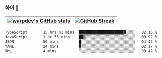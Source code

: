 
### 하이 👋
[![warpdev's GitHub stats](https://github-readme-stats.vercel.app/api?username=warpdev&show_icons=true&theme=vue-dark)](#) |[![GitHub Streak](https://github-readme-streak-stats.herokuapp.com/?user=warpdev&theme=dark)](#)
--- | --- |
<!--START_SECTION:waka-->

```txt
TypeScript       15 hrs 41 mins  ████████████████████▓░░░░   82.15 %
JavaScript       1 hr 53 mins    ██▒░░░░░░░░░░░░░░░░░░░░░░   09.92 %
JSON             50 mins         █░░░░░░░░░░░░░░░░░░░░░░░░   04.42 %
YAML             24 mins         ▓░░░░░░░░░░░░░░░░░░░░░░░░   02.17 %
XML              4 mins          ░░░░░░░░░░░░░░░░░░░░░░░░░   00.42 %
```

<!--END_SECTION:waka-->

<!--
**warpdev/warpdev** is a ✨ _special_ ✨ repository because its `README.md` (this file) appears on your GitHub profile.

Here are some ideas to get you started:

- 🔭 I’m currently working on ...
- 🌱 I’m currently learning ...
- 👯 I’m looking to collaborate on ...
- 🤔 I’m looking for help with ...
- 💬 Ask me about ...
- 📫 How to reach me: ...
- 😄 Pronouns: ...
- ⚡ Fun fact: ...
-->
